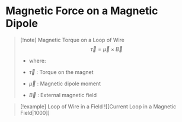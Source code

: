 # Magnetic Force on a Magnetic Dipole
> [!note] Magnetic Torque on a Loop of Wire
> $$\vec{\tau} = \vec{\mu} \times \vec{B}$$
> - where:
> - $\vec{\tau}$ : Torque on the magnet
>
> - $\vec{\mu}$ : Magnetic dipole moment
>
> - $\vec{B}$ : External magnetic field

> [!example] Loop of Wire in a Field
> ![[Current Loop in a Magnetic Field|1000]]

